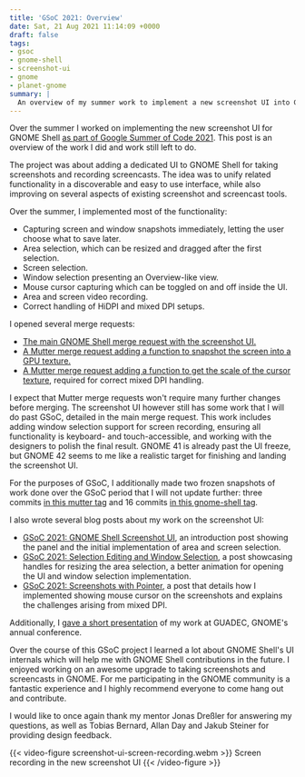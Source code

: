 ```yaml
---
title: 'GSoC 2021: Overview'
date: Sat, 21 Aug 2021 11:14:09 +0000
draft: false
tags:
- gsoc
- gnome-shell
- screenshot-ui
- gnome
- planet-gnome
summary: |
  An overview of my summer work to implement a new screenshot UI into GNOME Shell, and demo of the screencast functionality.
---
```


Over the summer I worked on implementing the new screenshot UI for GNOME Shell [as part of Google Summer of Code 2021](https://summerofcode.withgoogle.com/projects/#5187703877926912). This post is an overview of the work I did and work still left to do.

The project was about adding a dedicated UI to GNOME Shell for taking screenshots and recording screencasts. The idea was to unify related functionality in a discoverable and easy to use interface, while also improving on several aspects of existing screenshot and screencast tools.

Over the summer, I implemented most of the functionality:

*   Capturing screen and window snapshots immediately, letting the user choose what to save later.
*   Area selection, which can be resized and dragged after the first selection.
*   Screen selection.
*   Window selection presenting an Overview-like view.
*   Mouse cursor capturing which can be toggled on and off inside the UI.
*   Area and screen video recording.
*   Correct handling of HiDPI and mixed DPI setups.

I opened several merge requests:

*   [The main GNOME Shell merge request with the screenshot UI.](https://gitlab.gnome.org/GNOME/gnome-shell/-/merge_requests/1954)
*   [A Mutter merge request adding a function to snapshot the screen into a GPU texture.](https://gitlab.gnome.org/GNOME/mutter/-/merge_requests/1899)
*   [A Mutter merge request adding a function to get the scale of the cursor texture](https://gitlab.gnome.org/GNOME/mutter/-/merge_requests/1967), required for correct mixed DPI handling.

I expect that Mutter merge requests won't require many further changes before merging. The screenshot UI however still has some work that I will do past GSoC, detailed in the main merge request. This work includes adding window selection support for screen recording, ensuring all functionality is keyboard- and touch-accessible, and working with the designers to polish the final result. GNOME 41 is already past the UI freeze, but GNOME 42 seems to me like a realistic target for finishing and landing the screenshot UI.

For the purposes of GSoC, I additionally made two frozen snapshots of work done over the GSoC period that I will not update further: three commits [in this mutter tag](https://gitlab.gnome.org/YaLTeR/mutter/-/commits/gsoc-2021) and 16 commits [in this gnome-shell tag](https://gitlab.gnome.org/YaLTeR/gnome-shell/-/commits/gsoc-2021).

I also wrote several blog posts about my work on the screenshot UI:

*   [GSoC 2021: GNOME Shell Screenshot UI](/blog/gsoc-2021-gnome-shell-screenshot-ui/), an introduction post showing the panel and the initial implementation of area and screen selection.
*   [GSoC 2021: Selection Editing and Window Selection](/blog/gsoc-2021-selection-editing-and-window-selection/), a post showcasing handles for resizing the area selection, a better animation for opening the UI and window selection implementation.
*   [GSoC 2021: Screenshots with Pointer](/blog/gsoc-2021-screenshots-with-pointer/), a post that details how I implemented showing mouse cursor on the screenshots and explains the challenges arising from mixed DPI.

Additionally, I [gave a short presentation](https://www.youtube.com/watch?v=DjmL5YbcPEQ&t=8002s) of my work at GUADEC, GNOME's annual conference.

Over the course of this GSoC project I learned a lot about GNOME Shell's UI internals which will help me with GNOME Shell contributions in the future. I enjoyed working on an awesome upgrade to taking screenshots and screencasts in GNOME. For me participating in the GNOME community is a fantastic experience and I highly recommend everyone to come hang out and contribute.

I would like to once again thank my mentor Jonas Dreßler for answering my questions, as well as Tobias Bernard, Allan Day and Jakub Steiner for providing design feedback.

{{< video-figure screenshot-ui-screen-recording.webm >}}
Screen recording in the new screenshot UI
{{< /video-figure >}}